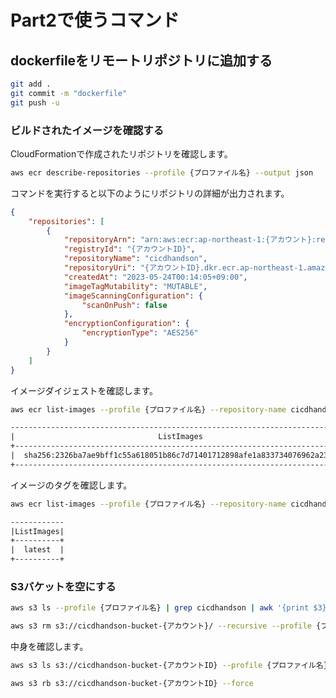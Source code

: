 # Part2で使うコマンド

## dockerfileをリモートリポジトリに追加する

```sh
git add .
git commit -m "dockerfile"
git push -u 
```

### ビルドされたイメージを確認する

CloudFormationで作成されたリポジトリを確認します。

```sh
aws ecr describe-repositories --profile {プロファイル名} --output json 
```

コマンドを実行すると以下のようにリポジトリの詳細が出力されます。

```json
{
    "repositories": [
        {
            "repositoryArn": "arn:aws:ecr:ap-northeast-1:{アカウント}:repository/cicdhandson",
            "registryId": "{アカウントID}",
            "repositoryName": "cicdhandson",
            "repositoryUri": "{アカウントID}.dkr.ecr.ap-northeast-1.amazonaws.com/cicdhandson",
            "createdAt": "2023-05-24T00:14:05+09:00",
            "imageTagMutability": "MUTABLE",
            "imageScanningConfiguration": {
                "scanOnPush": false
            },
            "encryptionConfiguration": {
                "encryptionType": "AES256"
            }
        }
    ]
}
```

イメージダイジェストを確認します。

```sh
aws ecr list-images --profile {プロファイル名} --repository-name cicdhandson --query "imageIds[*].imageTag" --output table
```

```txt
-----------------------------------------------------------------------------
|                                ListImages                                 |
+---------------------------------------------------------------------------+
|  sha256:2326ba7ae9bff1c55a618051b86c7d71401712898afe1a833734076962a231e5  |
+---------------------------------------------------------------------------+
```

イメージのタグを確認します。

```sh
aws ecr list-images --profile {プロファイル名} --repository-name cicdhandson --query "imageIds[*].imageDigest" --output table
```

```txt
------------
|ListImages|
+----------+
|  latest  |
+----------+
```

### S3バケットを空にする

```sh
aws s3 ls --profile {プロファイル名} | grep cicdhandson | awk '{print $3}'
```

```sh
aws s3 rm s3://cicdhandson-bucket-{アカウント}/ --recursive --profile {プロファイル名}
```

中身を確認します。

```sh
aws s3 ls s3://cicdhandson-bucket-{アカウントID} --profile {プロファイル名}
```

```sh
aws s3 rb s3://cicdhandson-bucket-{アカウントID} --force
```
